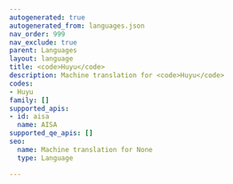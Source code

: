 ```yaml
---
autogenerated: true
autogenerated_from: languages.json
nav_order: 999
nav_exclude: true
parent: Languages
layout: language
title: <code>Huyu</code>
description: Machine translation for <code>Huyu</code>
codes:
- Huyu
family: []
supported_apis:
- id: aisa
  name: AISA
supported_qe_apis: []
seo:
  name: Machine translation for None
  type: Language

---
```


